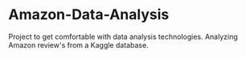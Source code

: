 # Amazon-Data-Analysis
Project to get comfortable with data analysis technologies. Analyzing Amazon review's from a Kaggle database.
